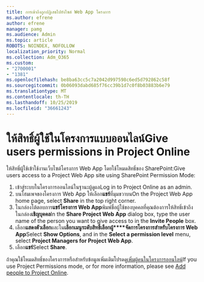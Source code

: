 ```yaml
---
title: การเข้าถึงถูกปฏิเสธไปยังไซต์ Web App โครงการ
ms.author: efrene
author: efrene
manager: pamg
ms.audience: Admin
ms.topic: article
ROBOTS: NOINDEX, NOFOLLOW
localization_priority: Normal
ms.collection: Adm_O365
ms.custom:
- "2700001"
- "1381"
ms.openlocfilehash: be8ba63cc5c7a2042d997598c6ed5d792862c58f
ms.sourcegitcommit: 0b06093dabd685f76cc39b1d7c0f8b03883b6e79
ms.translationtype: MT
ms.contentlocale: th-TH
ms.lasthandoff: 10/25/2019
ms.locfileid: "36661243"
---
```

# <a name="give-users-permissions-in-project-online"></a><span data-ttu-id="c9b76-102">ให้สิทธิ์ผู้ใช้ในโครงการแบบออนไลน์</span><span class="sxs-lookup"><span data-stu-id="c9b76-102">Give users permissions in Project Online</span></span>

<span data-ttu-id="c9b76-103">ให้สิทธิ์ผู้ใช้เข้าใช้งานเว็บไซต์โครงการ Web App โดยใช้โหมดสิทธิ์ของ SharePoint:</span><span class="sxs-lookup"><span data-stu-id="c9b76-103">Give users access to a Project Web App site using SharePoint Permission Mode:</span></span>

1. <span data-ttu-id="c9b76-104">เข้าสู่ระบบในโครงการออนไลน์ในฐานะผู้ดูแล</span><span class="sxs-lookup"><span data-stu-id="c9b76-104">Log in to Project Online as an admin.</span></span>
2. <span data-ttu-id="c9b76-105">บนโฮมเพจของโครงการ Web App ให้เลือก**แชร์**ที่มุมขวาบน</span><span class="sxs-lookup"><span data-stu-id="c9b76-105">On the Project Web App home page, select **Share** in the top right corner.</span></span>
3. <span data-ttu-id="c9b76-106">ในกล่องโต้ตอบการ**แชร์โครงการ Web App**พิมพ์ชื่อผู้ใช้ของบุคคลที่คุณต้องการให้สิทธิ์เข้าถึงในกล่อง**เชิญบุคคล**</span><span class="sxs-lookup"><span data-stu-id="c9b76-106">In the **Share Project Web App** dialog box, type the user name of the person you want to give access to in the **Invite People** box.</span></span>
4. <span data-ttu-id="c9b76-107">เลือก**แสดงตัวเลือก**และใน**เลือกเมนูระดับสิทธิ์เลือกผู้\*\*\*\*จัดการโครงการสำหรับโครงการ Web App**</span><span class="sxs-lookup"><span data-stu-id="c9b76-107">Select **Show Options**, and in the **Select a permission level** menu, select **Project Managers for Project Web App**.</span></span>
5. <span data-ttu-id="c9b76-108">เลือก**แชร์**</span><span class="sxs-lookup"><span data-stu-id="c9b76-108">Select **Share**.</span></span>

<span data-ttu-id="c9b76-109">ถ้าคุณใช้โหมดสิทธิ์ของโครงการหรือสำหรับข้อมูลเพิ่มเติมโปรดดู[เพิ่มผู้คนในโครงการออนไลน์](https://docs.microsoft.com/projectonline/step-2-add-people-to-project-online)</span><span class="sxs-lookup"><span data-stu-id="c9b76-109">If you use Project Permissions mode, or for more information, please see [Add people to Project Online](https://docs.microsoft.com/projectonline/step-2-add-people-to-project-online).</span></span>
